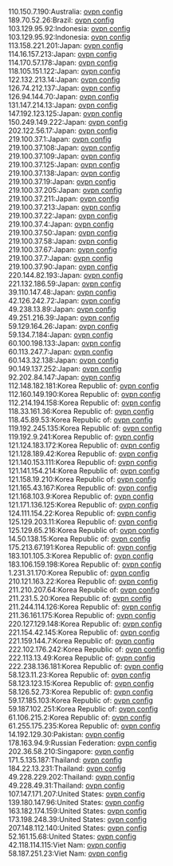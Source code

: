 110.150.7.190:Australia: [ovpn config](vpn/110_150_7_190.ovpn)  
189.70.52.26:Brazil: [ovpn config](vpn/189_70_52_26.ovpn)  
103.129.95.92:Indonesia: [ovpn config](vpn/103_129_95_92.ovpn)  
103.129.95.92:Indonesia: [ovpn config](vpn/103_129_95_92.ovpn)  
113.158.221.201:Japan: [ovpn config](vpn/113_158_221_201.ovpn)  
114.16.157.213:Japan: [ovpn config](vpn/114_16_157_213.ovpn)  
114.170.57.178:Japan: [ovpn config](vpn/114_170_57_178.ovpn)  
118.105.151.122:Japan: [ovpn config](vpn/118_105_151_122.ovpn)  
122.132.213.14:Japan: [ovpn config](vpn/122_132_213_14.ovpn)  
126.74.212.137:Japan: [ovpn config](vpn/126_74_212_137.ovpn)  
126.94.144.70:Japan: [ovpn config](vpn/126_94_144_70.ovpn)  
131.147.214.13:Japan: [ovpn config](vpn/131_147_214_13.ovpn)  
147.192.123.125:Japan: [ovpn config](vpn/147_192_123_125.ovpn)  
150.249.149.222:Japan: [ovpn config](vpn/150_249_149_222.ovpn)  
202.122.56.17:Japan: [ovpn config](vpn/202_122_56_17.ovpn)  
219.100.37.1:Japan: [ovpn config](vpn/219_100_37_1.ovpn)  
219.100.37.108:Japan: [ovpn config](vpn/219_100_37_108.ovpn)  
219.100.37.109:Japan: [ovpn config](vpn/219_100_37_109.ovpn)  
219.100.37.125:Japan: [ovpn config](vpn/219_100_37_125.ovpn)  
219.100.37.138:Japan: [ovpn config](vpn/219_100_37_138.ovpn)  
219.100.37.19:Japan: [ovpn config](vpn/219_100_37_19.ovpn)  
219.100.37.205:Japan: [ovpn config](vpn/219_100_37_205.ovpn)  
219.100.37.211:Japan: [ovpn config](vpn/219_100_37_211.ovpn)  
219.100.37.213:Japan: [ovpn config](vpn/219_100_37_213.ovpn)  
219.100.37.22:Japan: [ovpn config](vpn/219_100_37_22.ovpn)  
219.100.37.4:Japan: [ovpn config](vpn/219_100_37_4.ovpn)  
219.100.37.50:Japan: [ovpn config](vpn/219_100_37_50.ovpn)  
219.100.37.58:Japan: [ovpn config](vpn/219_100_37_58.ovpn)  
219.100.37.67:Japan: [ovpn config](vpn/219_100_37_67.ovpn)  
219.100.37.7:Japan: [ovpn config](vpn/219_100_37_7.ovpn)  
219.100.37.90:Japan: [ovpn config](vpn/219_100_37_90.ovpn)  
220.144.82.193:Japan: [ovpn config](vpn/220_144_82_193.ovpn)  
221.132.186.59:Japan: [ovpn config](vpn/221_132_186_59.ovpn)  
39.110.147.48:Japan: [ovpn config](vpn/39_110_147_48.ovpn)  
42.126.242.72:Japan: [ovpn config](vpn/42_126_242_72.ovpn)  
49.238.13.89:Japan: [ovpn config](vpn/49_238_13_89.ovpn)  
49.251.216.39:Japan: [ovpn config](vpn/49_251_216_39.ovpn)  
59.129.164.26:Japan: [ovpn config](vpn/59_129_164_26.ovpn)  
59.134.7.184:Japan: [ovpn config](vpn/59_134_7_184.ovpn)  
60.100.198.133:Japan: [ovpn config](vpn/60_100_198_133.ovpn)  
60.113.247.7:Japan: [ovpn config](vpn/60_113_247_7.ovpn)  
60.143.32.138:Japan: [ovpn config](vpn/60_143_32_138.ovpn)  
90.149.137.252:Japan: [ovpn config](vpn/90_149_137_252.ovpn)  
92.202.84.147:Japan: [ovpn config](vpn/92_202_84_147.ovpn)  
112.148.182.181:Korea Republic of: [ovpn config](vpn/112_148_182_181.ovpn)  
112.160.149.190:Korea Republic of: [ovpn config](vpn/112_160_149_190.ovpn)  
112.214.194.158:Korea Republic of: [ovpn config](vpn/112_214_194_158.ovpn)  
118.33.161.36:Korea Republic of: [ovpn config](vpn/118_33_161_36.ovpn)  
118.45.89.53:Korea Republic of: [ovpn config](vpn/118_45_89_53.ovpn)  
119.192.245.135:Korea Republic of: [ovpn config](vpn/119_192_245_135.ovpn)  
119.192.9.241:Korea Republic of: [ovpn config](vpn/119_192_9_241.ovpn)  
121.124.183.172:Korea Republic of: [ovpn config](vpn/121_124_183_172.ovpn)  
121.128.189.42:Korea Republic of: [ovpn config](vpn/121_128_189_42.ovpn)  
121.140.153.111:Korea Republic of: [ovpn config](vpn/121_140_153_111.ovpn)  
121.141.154.214:Korea Republic of: [ovpn config](vpn/121_141_154_214.ovpn)  
121.158.19.210:Korea Republic of: [ovpn config](vpn/121_158_19_210.ovpn)  
121.165.43.167:Korea Republic of: [ovpn config](vpn/121_165_43_167.ovpn)  
121.168.103.9:Korea Republic of: [ovpn config](vpn/121_168_103_9.ovpn)  
121.171.136.125:Korea Republic of: [ovpn config](vpn/121_171_136_125.ovpn)  
124.111.154.22:Korea Republic of: [ovpn config](vpn/124_111_154_22.ovpn)  
125.129.203.11:Korea Republic of: [ovpn config](vpn/125_129_203_11.ovpn)  
125.129.65.216:Korea Republic of: [ovpn config](vpn/125_129_65_216.ovpn)  
14.50.138.15:Korea Republic of: [ovpn config](vpn/14_50_138_15.ovpn)  
175.213.67.191:Korea Republic of: [ovpn config](vpn/175_213_67_191.ovpn)  
183.101.105.3:Korea Republic of: [ovpn config](vpn/183_101_105_3.ovpn)  
183.106.159.198:Korea Republic of: [ovpn config](vpn/183_106_159_198.ovpn)  
1.231.31.170:Korea Republic of: [ovpn config](vpn/1_231_31_170.ovpn)  
210.121.163.22:Korea Republic of: [ovpn config](vpn/210_121_163_22.ovpn)  
211.210.207.64:Korea Republic of: [ovpn config](vpn/211_210_207_64.ovpn)  
211.231.5.20:Korea Republic of: [ovpn config](vpn/211_231_5_20.ovpn)  
211.244.114.126:Korea Republic of: [ovpn config](vpn/211_244_114_126.ovpn)  
211.36.161.175:Korea Republic of: [ovpn config](vpn/211_36_161_175.ovpn)  
220.127.129.148:Korea Republic of: [ovpn config](vpn/220_127_129_148.ovpn)  
221.154.42.145:Korea Republic of: [ovpn config](vpn/221_154_42_145.ovpn)  
221.159.144.7:Korea Republic of: [ovpn config](vpn/221_159_144_7.ovpn)  
222.102.176.242:Korea Republic of: [ovpn config](vpn/222_102_176_242.ovpn)  
222.113.13.49:Korea Republic of: [ovpn config](vpn/222_113_13_49.ovpn)  
222.238.136.181:Korea Republic of: [ovpn config](vpn/222_238_136_181.ovpn)  
58.123.11.23:Korea Republic of: [ovpn config](vpn/58_123_11_23.ovpn)  
58.123.123.15:Korea Republic of: [ovpn config](vpn/58_123_123_15.ovpn)  
58.126.52.73:Korea Republic of: [ovpn config](vpn/58_126_52_73.ovpn)  
59.17.185.103:Korea Republic of: [ovpn config](vpn/59_17_185_103.ovpn)  
59.187.102.251:Korea Republic of: [ovpn config](vpn/59_187_102_251.ovpn)  
61.106.215.2:Korea Republic of: [ovpn config](vpn/61_106_215_2.ovpn)  
61.255.175.235:Korea Republic of: [ovpn config](vpn/61_255_175_235.ovpn)  
14.192.129.30:Pakistan: [ovpn config](vpn/14_192_129_30.ovpn)  
178.163.94.9:Russian Federation: [ovpn config](vpn/178_163_94_9.ovpn)  
202.36.58.210:Singapore: [ovpn config](vpn/202_36_58_210.ovpn)  
171.5.135.187:Thailand: [ovpn config](vpn/171_5_135_187.ovpn)  
184.22.13.231:Thailand: [ovpn config](vpn/184_22_13_231.ovpn)  
49.228.229.202:Thailand: [ovpn config](vpn/49_228_229_202.ovpn)  
49.228.49.31:Thailand: [ovpn config](vpn/49_228_49_31.ovpn)  
107.147.171.207:United States: [ovpn config](vpn/107_147_171_207.ovpn)  
139.180.147.96:United States: [ovpn config](vpn/139_180_147_96.ovpn)  
163.182.174.159:United States: [ovpn config](vpn/163_182_174_159.ovpn)  
173.198.248.39:United States: [ovpn config](vpn/173_198_248_39.ovpn)  
207.148.112.140:United States: [ovpn config](vpn/207_148_112_140.ovpn)  
52.161.15.68:United States: [ovpn config](vpn/52_161_15_68.ovpn)  
42.118.114.115:Viet Nam: [ovpn config](vpn/42_118_114_115.ovpn)  
58.187.251.23:Viet Nam: [ovpn config](vpn/58_187_251_23.ovpn)  
